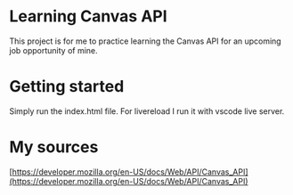 # Learning Canvas API

This project is for me to practice learning the Canvas API for an upcoming job opportunity of mine.

# Getting started

Simply run the index.html file. For livereload I run it with vscode live server.

# My sources

[https://developer.mozilla.org/en-US/docs/Web/API/Canvas_API](https://developer.mozilla.org/en-US/docs/Web/API/Canvas_API)
